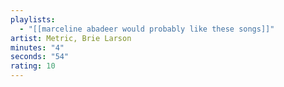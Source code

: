 ```yaml
---
playlists:
  - "[[marceline abadeer would probably like these songs]]"
artist: Metric, Brie Larson
minutes: "4"
seconds: "54"
rating: 10
---
```

